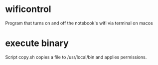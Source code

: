 # wificontrol
Program that turns on and off the notebook's wifi via terminal on macos
# execute binary
Script copy.sh copies a file to /usr/local/bin and applies permissions.